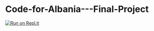 # Code-for-Albania---Final-Project
[![Run on Repl.it](https://repl.it/badge/github/Najada/Code-for-Albania---Final-Project)](https://repl.it/github/Najada/Code-for-Albania---Final-Project)